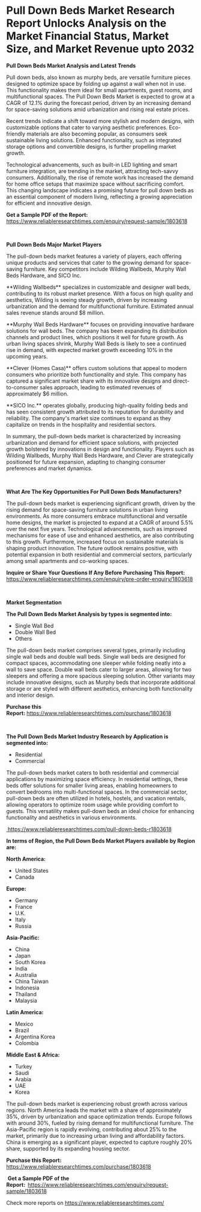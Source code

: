<p><h1>Pull Down Beds Market Research Report Unlocks Analysis on the Market Financial Status, Market Size, and Market Revenue upto 2032</h1></p><p><strong>Pull Down Beds Market Analysis and Latest Trends</strong></p>
<p><p>Pull down beds, also known as murphy beds, are versatile furniture pieces designed to optimize space by folding up against a wall when not in use. This functionality makes them ideal for small apartments, guest rooms, and multifunctional spaces. The Pull Down Beds Market is expected to grow at a CAGR of 12.1% during the forecast period, driven by an increasing demand for space-saving solutions amid urbanization and rising real estate prices.</p><p>Recent trends indicate a shift toward more stylish and modern designs, with customizable options that cater to varying aesthetic preferences. Eco-friendly materials are also becoming popular, as consumers seek sustainable living solutions. Enhanced functionality, such as integrated storage options and convertible designs, is further propelling market growth. </p><p>Technological advancements, such as built-in LED lighting and smart furniture integration, are trending in the market, attracting tech-savvy consumers. Additionally, the rise of remote work has increased the demand for home office setups that maximize space without sacrificing comfort. This changing landscape indicates a promising future for pull down beds as an essential component of modern living, reflecting a growing appreciation for efficient and innovative design.</p></p>
<p><strong>Get a Sample PDF of the Report:&nbsp;</strong> <a href="https://www.reliableresearchtimes.com/enquiry/request-sample/1803618?utm_campaign=2940&utm_medium=2&utm_source=Github&utm_content=ia&utm_term=04042025&utm_id=pull-down-beds">https://www.reliableresearchtimes.com/enquiry/request-sample/1803618</a></p>
<p>&nbsp;</p>
<p><strong>Pull Down Beds Major Market Players</strong></p>
<p><p>The pull-down beds market features a variety of players, each offering unique products and services that cater to the growing demand for space-saving furniture. Key competitors include Wilding Wallbeds, Murphy Wall Beds Hardware, and SICO Inc. </p><p>**Wilding Wallbeds** specializes in customizable and designer wall beds, contributing to its robust market presence. With a focus on high quality and aesthetics, Wilding is seeing steady growth, driven by increasing urbanization and the demand for multifunctional furniture. Estimated annual sales revenue stands around $8 million.</p><p>**Murphy Wall Beds Hardware** focuses on providing innovative hardware solutions for wall beds. The company has been expanding its distribution channels and product lines, which positions it well for future growth. As urban living spaces shrink, Murphy Wall Beds is likely to see a continued rise in demand, with expected market growth exceeding 10% in the upcoming years.</p><p>**Clever (Homes Casa)** offers custom solutions that appeal to modern consumers who prioritize both functionality and style. This company has captured a significant market share with its innovative designs and direct-to-consumer sales approach, leading to estimated revenues of approximately $6 million.</p><p>**SICO Inc.** operates globally, producing high-quality folding beds and has seen consistent growth attributed to its reputation for durability and reliability. The company's market size continues to expand as they capitalize on trends in the hospitality and residential sectors.</p><p>In summary, the pull-down beds market is characterized by increasing urbanization and demand for efficient space solutions, with projected growth bolstered by innovations in design and functionality. Players such as Wilding Wallbeds, Murphy Wall Beds Hardware, and Clever are strategically positioned for future expansion, adapting to changing consumer preferences and market dynamics.</p></p>
<p>&nbsp;</p>
<p><strong>What Are The Key Opportunities For Pull Down Beds Manufacturers?</strong></p>
<p><p>The pull-down beds market is experiencing significant growth, driven by the rising demand for space-saving furniture solutions in urban living environments. As more consumers embrace multifunctional and versatile home designs, the market is projected to expand at a CAGR of around 5.5% over the next five years. Technological advancements, such as improved mechanisms for ease of use and enhanced aesthetics, are also contributing to this growth. Furthermore, increased focus on sustainable materials is shaping product innovation. The future outlook remains positive, with potential expansion in both residential and commercial sectors, particularly among small apartments and co-working spaces.</p></p>
<p><strong>Inquire or Share Your Questions If Any Before Purchasing This Report:</strong> <a href="https://www.reliableresearchtimes.com/enquiry/pre-order-enquiry/1803618?utm_campaign=2940&utm_medium=2&utm_source=Github&utm_content=ia&utm_term=04042025&utm_id=pull-down-beds">https://www.reliableresearchtimes.com/enquiry/pre-order-enquiry/1803618</a></p>
<p>&nbsp;</p>
<p><strong>Market Segmentation</strong></p>
<p><strong>The Pull Down Beds Market Analysis by types is segmented into:</strong></p>
<p><ul><li>Single Wall Bed</li><li>Double Wall Bed</li><li>Others</li></ul></p>
<p><p>The pull-down beds market comprises several types, primarily including single wall beds and double wall beds. Single wall beds are designed for compact spaces, accommodating one sleeper while folding neatly into a wall to save space. Double wall beds cater to larger areas, allowing for two sleepers and offering a more spacious sleeping solution. Other variants may include innovative designs, such as Murphy beds that incorporate additional storage or are styled with different aesthetics, enhancing both functionality and interior design.</p></p>
<p><strong>Purchase this Report:&nbsp;</strong><a href="https://www.reliableresearchtimes.com/purchase/1803618?utm_campaign=2940&utm_medium=2&utm_source=Github&utm_content=ia&utm_term=04042025&utm_id=pull-down-beds">https://www.reliableresearchtimes.com/purchase/1803618</a></p>
<p>&nbsp;</p>
<p><strong>The Pull Down Beds Market Industry Research by Application is segmented into:</strong></p>
<p><ul><li>Residential</li><li>Commercial</li></ul></p>
<p><p>The pull-down beds market caters to both residential and commercial applications by maximizing space efficiency. In residential settings, these beds offer solutions for smaller living areas, enabling homeowners to convert bedrooms into multi-functional spaces. In the commercial sector, pull-down beds are often utilized in hotels, hostels, and vacation rentals, allowing operators to optimize room usage while providing comfort to guests. This versatility makes pull-down beds an ideal choice for enhancing functionality and aesthetics in various environments.</p></p>
<p><a href="https://www.reliableresearchtimes.com/pull-down-beds-r1803618?utm_campaign=2940&utm_medium=2&utm_source=Github&utm_content=ia&utm_term=04042025&utm_id=pull-down-beds">&nbsp;https://www.reliableresearchtimes.com/pull-down-beds-r1803618</a></p>
<p><strong>In terms of Region, the Pull Down Beds Market Players available by Region are:</strong></p>
<p>
    <p> <strong> North America: </strong>
        <ul>
            <li>United States</li>
            <li>Canada</li>
        </ul>
        </p> 
    <p> <strong> Europe: </strong>
        <ul>
            <li>Germany</li>
            <li>France</li>
            <li>U.K.</li>
            <li>Italy</li>
            <li>Russia</li>
        </ul>
        </p> 
    <p> <strong> Asia-Pacific: </strong>
        <ul>
            <li>China</li>
            <li>Japan</li>
            <li>South Korea</li>
            <li>India</li>
            <li>Australia</li>
            <li>China Taiwan</li>
            <li>Indonesia</li>
            <li>Thailand</li>
            <li>Malaysia</li>
        </ul>
        </p> 
    <p> <strong> Latin America: </strong>
        <ul>
            <li>Mexico</li>
            <li>Brazil</li>
            <li>Argentina Korea</li>
            <li>Colombia</li>
        </ul>
        </p> 
    <p> <strong> Middle East & Africa: </strong>
        <ul>
            <li>Turkey</li>
            <li>Saudi</li>
            <li>Arabia</li>
            <li>UAE</li>
            <li>Korea</li>
        </ul>
    </p>
    </p>
<p><p>The pull-down beds market is experiencing robust growth across various regions. North America leads the market with a share of approximately 35%, driven by urbanization and space optimization trends. Europe follows with around 30%, fueled by rising demand for multifunctional furniture. The Asia-Pacific region is rapidly evolving, contributing about 25% to the market, primarily due to increasing urban living and affordability factors. China is emerging as a significant player, expected to capture roughly 20% share, supported by its expanding housing sector.</p></p>
<p><strong>Purchase this Report: </strong><a href="https://www.reliableresearchtimes.com/purchase/1803618?utm_campaign=2940&utm_medium=2&utm_source=Github&utm_content=ia&utm_term=04042025&utm_id=pull-down-beds">https://www.reliableresearchtimes.com/purchase/1803618</a></p>
<p>&nbsp;<strong>Get a Sample PDF of the Report:&nbsp;&nbsp;</strong><a href="https://www.reliableresearchtimes.com/enquiry/request-sample/1803618?utm_campaign=2940&utm_medium=2&utm_source=Github&utm_content=ia&utm_term=04042025&utm_id=pull-down-beds">https://www.reliableresearchtimes.com/enquiry/request-sample/1803618</a></p>
<p><strong></strong></p>
<p>Check more reports on <a href="https://www.reliableresearchtimes.com/?utm_campaign=2940&utm_medium=2&utm_source=Github&utm_content=ia&utm_term=04042025&utm_id=pull-down-beds">https://www.reliableresearchtimes.com/</a></p>